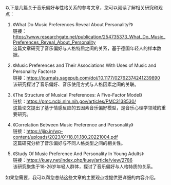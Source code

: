 以下是几篇关于音乐偏好与性格关系的参考文章，您可以阅读了解相关研究和观点：

1. 《What Do Music Preferences Reveal About Personality?》  
链接：https://www.researchgate.net/publication/254735373_What_Do_Music_Preferences_Reveal_About_Personality  
这篇文章研究了音乐偏好与人格特质之间的关系，基于德国年轻人的样本数据。

2. 《Music Preferences and Their Associations With Uses of Music and Personality Factors》  
链接：https://journals.sagepub.com/doi/10.1177/02762374241239890  
该研究探讨了音乐偏好、音乐使用方式与人格因素之间的关联。

3. 《The Structure of Musical Preferences: A Five-Factor Model》  
链接：https://pmc.ncbi.nlm.nih.gov/articles/PMC3138530/  
这篇论文提出了基于情感反应的五因素音乐偏好模型，是音乐心理学领域的重要研究。

4. 《Correlation Between Music Preference and Personality》  
链接：https://ijip.in/wp-content/uploads/2023/01/18.01.180.20221004.pdf  
这篇研究分析了音乐偏好与不同人格类型之间的相关性。

5. 《Study Of Music Preference And Personality In Young Adults》  
链接：https://kuey.net/index.php/kuey/article/view/2786  
该研究聚焦于18-26岁年轻人群体，探讨了音乐偏好与人格特质的关系。

如果您需要，我可以帮您总结这些文章的主要观点或提供更详细的内容介绍。